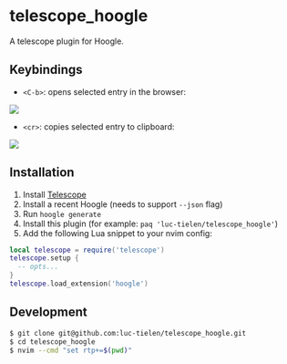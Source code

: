 
# telescope_hoogle

A telescope plugin for Hoogle.

## Keybindings

- `<C-b>`: opens selected entry in the browser:

![](./hoogle_browser.gif)

- `<cr>`: copies selected entry to clipboard:

![](./hoogle_paste.gif)

## Installation

1. Install [Telescope](https://github.com/nvim-telescope/telescope.nvim)
1. Install a recent Hoogle (needs to support `--json` flag)
2. Run `hoogle generate`
3. Install this plugin (for example: `paq 'luc-tielen/telescope_hoogle'`)
4. Add the following Lua snippet to your nvim config:

```lua
local telescope = require('telescope')
telescope.setup {
  -- opts...
}
telescope.load_extension('hoogle')
```

## Development

```bash
$ git clone git@github.com:luc-tielen/telescope_hoogle.git
$ cd telescope_hoogle
$ nvim --cmd "set rtp+=$(pwd)"
```

<!-- vim: set ft=markdown: -->